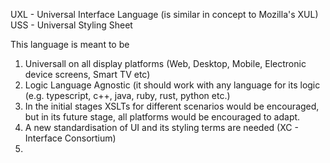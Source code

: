 UXL - Universal Interface Language (is similar in concept to Mozilla's XUL)
USS - Universal Styling Sheet

This language is meant to be 

1. Universall on all display platforms (Web, Desktop, Mobile, Electronic device screens, Smart TV etc)
2. Logic Language Agnostic (it should work with any language for its logic (e.g. typescript, c++, java, ruby, rust, python etc.)
3. In the initial stages XSLTs for different scenarios would be encouraged, but in its future stage, all platforms would be encouraged to adapt.
4. A new standardisation of UI and its styling terms are needed (XC - Interface Consortium)
5. 
